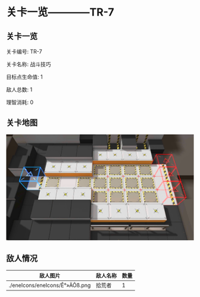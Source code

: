 # 关卡一览————TR-7


## 关卡一览

关卡编号: TR-7

关卡名称: 战斗技巧

目标点生命值: 1

敌人总数: 1

理智消耗: 0


## 关卡地图
![TR-7](./oprMap/TR-7.png)

## 敌人情况

| 敌人图片 | 敌人名称 | 数量  |
|---------|-----|-----|
| ./eneIcons/eneIcons/Ê°»ÄÕß.png| 拾荒者  |   1  |

